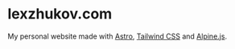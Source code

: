 # lexzhukov.com

My personal website made with [Astro](https://astro.build), [Tailwind CSS](https://tailwindcss.com) and [Alpine.js](https://alpinejs.dev/).
